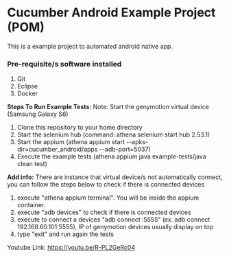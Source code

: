 # Cucumber Android Example Project (POM)
This is a example project to automated android native app. 

### Pre-requisite/s software installed
1. Git
2. Eclipse
3. Docker

<b>Steps To Run Example Tests:</b>
Note: Start the genymotion virtual device (Samsung Galaxy S6)
1. Clone this repository to your home directory
2. Start the selenium hub (command: athena selenium start hub 2.53.1)
3. Start the appium (athena appium start --apks-dir=cucumber_android/apps --adb-port=5037)
4. Execute the example tests (athena appium java example-tests/java clean test)

<b>Add info:</b> There are instance that virtual device/s not automatically connect, you can follow the steps below to check if there is connected devices
1. execute "athena appium terminal". You will be inside the appium container.
2. execute "adb devices" to check if there is connected devices
3. execute to connect a devices "adb connect <IP of Genymotion> :5555" (ex. adb connect 192.168.60.101:5555), IP of genymotion devices usually display on top
4. type "exit" and run again the tests
  
Youtube Link: https://youtu.be/R-PL2GeRc04
